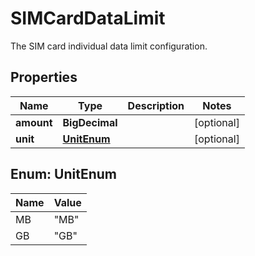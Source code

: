 

# SIMCardDataLimit

The SIM card individual data limit configuration.

## Properties

Name | Type | Description | Notes
------------ | ------------- | ------------- | -------------
**amount** | **BigDecimal** |  |  [optional]
**unit** | [**UnitEnum**](#UnitEnum) |  |  [optional]



## Enum: UnitEnum

Name | Value
---- | -----
MB | &quot;MB&quot;
GB | &quot;GB&quot;



